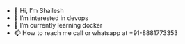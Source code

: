 - 👋 Hi, I’m Shailesh 
- 👀 I’m interested in devops
- 🌱 I’m currently learning docker
- 📫 How to reach me call or whatsapp at +91-8881773353

<!---
--->
